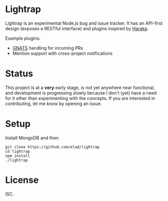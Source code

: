 # Lightrap

Lightrap is an experimental Node.js bug and issue tracker. It has an API-first design (exposes a RESTful interface) and plugins inspired by [Haraka](https://haraka.github.io/).

Example plugins:

  * [GNATS](http://www.gnu.org/software/gnats/) handling for incoming PRs
  * Mention support with cross-project notifications

# Status

This project is at a **very** early stage, is not yet anywhere near functional, and development is progressing slowly because I don't (yet) have a need for it other than experimenting with the concepts. If you are interested in contributing, let me know by opening an issue.

# Setup

Install MongoDB and then

```
git clone https://github.com/elad/lightrap
cd lightrap
npm install
./lightrap
```

# License

ISC.
